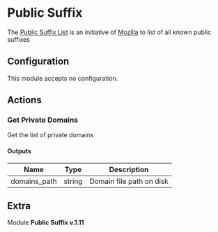# Public Suffix



The [Public Suffix List](https://publicsuffix.org/) is an initiative of [Mozilla](https://www.mozilla.org/) to list of all known public suffixes

## Configuration



This module accepts no configuration.







## Actions

### Get Private Domains

Get the list of private domains





#### Outputs
| Name      |  Type   |  Description  |
| --------- | ------- | --------------------------- |
| domains_path | string | Domain file path on disk |












## Extra

Module **Public Suffix v.1.11**
